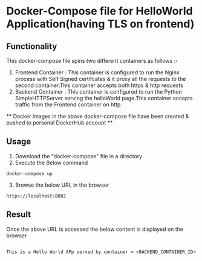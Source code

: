 # Docker-Compose file for HelloWorld Application(having TLS on frontend)


##  Functionality
This docker-compose file spins two different containers as follows :-

1. Frontend Container : This container is configured to run the Nginx process with Self Signed certifcates & it proxy all the requests to the second container.This container accepts both https & http requests
2. Backend Container : This container is configured to run the Python SimpleHTTPServer serving the helloWorld page.This container accepts traffic from the Frontend container on http.

** Docker Images in the above docker-compose file have been created & pushed to personal DockerHub account   **

## Usage
1. Download the "docker-compose" file in a directory
2. Execute the Below command
```hcl
docker-compose up
```
3. Browse the below URL in the browser 
```hcl
https://localhost:8082
```

## Result
Once the above URL is accessed the below content is displayed on the browser

```hcl

This is a Hello World APp served by container = <BACKEND_CONTAINER_ID>
```
